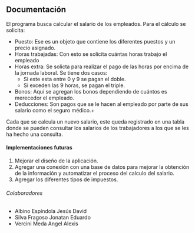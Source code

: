 ## Documentación

El programa busca calcular el salario de los empleados. Para el cálculo se solicita:

* Puesto: Ese es un objeto que contiene los diferentes puestos y un precio asignado.
* Horas trabajadas: Con esto se solicita cuántas horas trabajo el empleado
* Horas extra: Se solicta para realizar el pago de las horas por encima de la jornada laboral. Se tiene dos casos:
  * Si este esta entre 0 y 9 se pagan el doble.
  * Si exceden las 9 horas, se pagan el triple.
* Bonos: Aquí se agregan los bonos dependiendo de cuántos es merecedor el empleado.
* Deducciones: Son pagos que se le hacen al empleado por parte de sus salario como el seguro médico.+

Cada que se calcula un nuevo salario, este queda registrado en una tabla donde se pueden consultar los salarios de los trabajadores a los que se les ha hecho una consulta.

#### Implementaciones futuras

1. Mejorar el diseño de la aplicación.
2. Agregar una conexión con una base de datos para mejorar la obtención de la información y automatizar el proceso del calculo del salario.
3. Agregar los diferentes tipos de impuestos.

###### Colaboradores

* Albino Espíndola Jesús David
* Silva Fragoso Jonatan Eduardo
* Vercini Meda Angel Alexis